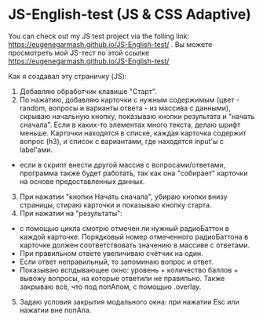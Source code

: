 # JS-English-test (JS & CSS Adaptive)

You can check out my JS test project via the folling link: https://eugenegarmash.github.io/JS-English-test/ .
Вы можете просмотреть мой JS-тест по этой ссылке https://eugenegarmash.github.io/JS-English-test/

Как я создавал эту страничку (JS):
1. Добавляю обработчик клавише "Старт".
2. По нажатию, добавляю карточки с нужным содержимым (цвет - random, вопросы и варианты ответа - из массива с данными), скрываю начальную кнопку, показываю кнопки результата и "начать сначала". Если в каких-то элементах много  текста, делаю шрифт меньше. Карточки находятся в списке, каждая карточка содержит вопрос (h3), и список с вариантами, где находятся input'ы с label'ами.
- если в скрипт внести другой массив с вопросами/ответами, программа также будет работать, так как она "собирает" карточки на основе предоставленных данных.
3. При нажатии "кнопки Начать сначала", убираю кнопки внизу страницы, стираю карточки и показываю кнопку старта.
4. При нажатии на "результаты":
  - с помощью цикла смотрю отмечен ли нужный радиоБаттон в каждой карточке. Порядковый номер отмеченного радиоБаттона в карточке должен соответствовать значению в массиве с ответами. 
  - При правильном ответе увеличиваю счётчик на один.
  - Если ответ неправильный, то запоминаю вопрос и ответ.
  - Показываю вспдывающее окно: уровень + количество баллов + вывожу вопросы, на которые ответили не правильно. Также закрываю всё, что под попАпом, с помощью .overlay.
5. Задаю условия закрытия модального окна: при нажатии Esc или нажатии вне попАпа.


